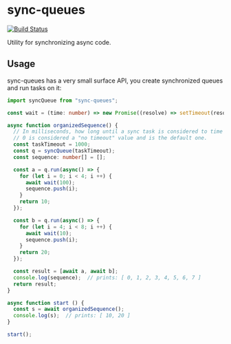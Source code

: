 # sync-queues

[![Build Status](https://travis-ci.org/sergelerator/sync-queues.svg?branch=master)](https://travis-ci.org/sergelerator/sync-queues)

Utility for synchronizing async code.

## Usage

sync-queues has a very small surface API, you create synchronized queues and run tasks on it:

```typescript
import syncQueue from "sync-queues";

const wait = (time: number) => new Promise((resolve) => setTimeout(resolve, time));

async function organizedSequence() {
  // In milliseconds, how long until a sync task is considered to time out.
  // 0 is considered a "no timeout" value and is the default one.
  const taskTimeout = 1000;
  const q = syncQueue(taskTimeout);
  const sequence: number[] = [];

  const a = q.run(async() => {
    for (let i = 0; i < 4; i ++) {
      await wait(100);
      sequence.push(i);
    }
    return 10;
  });

  const b = q.run(async() => {
    for (let i = 4; i < 8; i ++) {
      await wait(10);
      sequence.push(i);
    }
    return 20;
  });

  const result = [await a, await b];
  console.log(sequence);  // prints: [ 0, 1, 2, 3, 4, 5, 6, 7 ]
  return result;
}

async function start () {
  const s = await organizedSequence();
  console.log(s);  // prints: [ 10, 20 ]
}

start();
```

